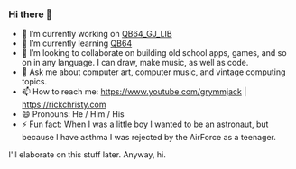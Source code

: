 ### Hi there 👋

- 🔭 I’m currently working on [QB64_GJ_LIB](https://github.com/grymmjack/QB64_GJ_LIB)
- 🌱 I’m currently learning [QB64](https://www.github.com/QB64Official/QB64)
- 👯 I’m looking to collaborate on building old school apps, games, and so on in any language. I can draw, make music, as well as code.
- 💬 Ask me about computer art, computer music, and vintage computing topics.
- 📫 How to reach me: https://www.youtube.com/grymmjack | https://rickchristy.com
- 😄 Pronouns: He / Him / His
- ⚡ Fun fact: When I was a little boy I wanted to be an astronaut, but because I have asthma I was rejected by the AirForce as a teenager.

I'll elaborate on this stuff later. Anyway, hi.
